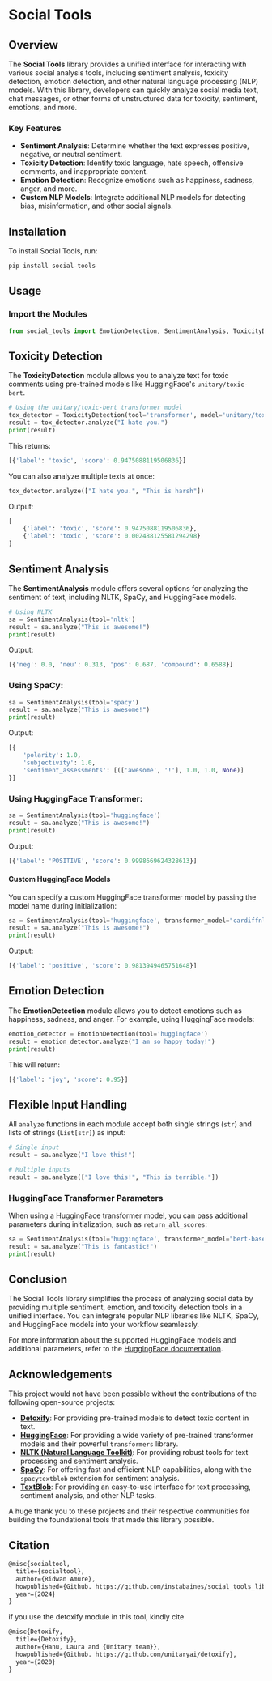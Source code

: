 # Social Tools

## Overview

The **Social Tools** library provides a unified interface for interacting with various social analysis tools, including sentiment analysis, toxicity detection, emotion detection, and other natural language processing (NLP) models. With this library, developers can quickly analyze social media text, chat messages, or other forms of unstructured data for toxicity, sentiment, emotions, and more.

### Key Features

- **Sentiment Analysis**: Determine whether the text expresses positive, negative, or neutral sentiment.
- **Toxicity Detection**: Identify toxic language, hate speech, offensive comments, and inappropriate content.
- **Emotion Detection**: Recognize emotions such as happiness, sadness, anger, and more.
- **Custom NLP Models**: Integrate additional NLP models for detecting bias, misinformation, and other social signals.

## Installation

To install Social Tools, run:

```bash
pip install social-tools
```

## Usage

### Import the Modules

```python
from social_tools import EmotionDetection, SentimentAnalysis, ToxicityDetection
```

## Toxicity Detection

The **ToxicityDetection** module allows you to analyze text for toxic comments using pre-trained models like HuggingFace's `unitary/toxic-bert`.

```python
# Using the unitary/toxic-bert transformer model
tox_detector = ToxicityDetection(tool='transformer', model='unitary/toxic-bert')
result = tox_detector.analyze("I hate you.")
print(result)
```

This returns:

```python
[{'label': 'toxic', 'score': 0.9475088119506836}]
```

You can also analyze multiple texts at once:

```python
tox_detector.analyze(["I hate you.", "This is harsh"])
```

Output:

```python
[
    {'label': 'toxic', 'score': 0.9475088119506836},
    {'label': 'toxic', 'score': 0.002488125581294298}
]
```

## Sentiment Analysis

The **SentimentAnalysis** module offers several options for analyzing the sentiment of text, including NLTK, SpaCy, and HuggingFace models.

```python
# Using NLTK
sa = SentimentAnalysis(tool='nltk')
result = sa.analyze("This is awesome!")
print(result)
```

Output:

```python
[{'neg': 0.0, 'neu': 0.313, 'pos': 0.687, 'compound': 0.6588}]
```

### Using SpaCy:

```python
sa = SentimentAnalysis(tool='spacy')
result = sa.analyze("This is awesome!")
print(result)
```

Output:

```python
[{
    'polarity': 1.0, 
    'subjectivity': 1.0, 
    'sentiment_assessments': [(['awesome', '!'], 1.0, 1.0, None)]
}]
```

### Using HuggingFace Transformer:

```python
sa = SentimentAnalysis(tool='huggingface')
result = sa.analyze("This is awesome!")
print(result)
```

Output:

```python
[{'label': 'POSITIVE', 'score': 0.9998669624328613}]
```

#### Custom HuggingFace Models

You can specify a custom HuggingFace transformer model by passing the model name during initialization:

```python
sa = SentimentAnalysis(tool='huggingface', transformer_model="cardiffnlp/twitter-roberta-base-sentiment-latest")
result = sa.analyze("This is awesome!")
print(result)
```

Output:

```python
[{'label': 'positive', 'score': 0.9813949465751648}]
```

## Emotion Detection

The **EmotionDetection** module allows you to detect emotions such as happiness, sadness, and anger. For example, using HuggingFace models:

```python
emotion_detector = EmotionDetection(tool='huggingface')
result = emotion_detector.analyze("I am so happy today!")
print(result)
```

This will return:

```python
[{'label': 'joy', 'score': 0.95}]
```

## Flexible Input Handling

All `analyze` functions in each module accept both single strings (`str`) and lists of strings (`List[str]`) as input:

```python
# Single input
result = sa.analyze("I love this!")

# Multiple inputs
result = sa.analyze(["I love this!", "This is terrible."])
```

### HuggingFace Transformer Parameters

When using a HuggingFace transformer model, you can pass additional parameters during initialization, such as `return_all_scores`:

```python
sa = SentimentAnalysis(tool='huggingface', transformer_model="bert-base-uncased", return_all_scores=True)
result = sa.analyze("This is fantastic!")
print(result)
```

## Conclusion

The Social Tools library simplifies the process of analyzing social data by providing multiple sentiment, emotion, and toxicity detection tools in a unified interface. You can integrate popular NLP libraries like NLTK, SpaCy, and HuggingFace models into your workflow seamlessly.

For more information about the supported HuggingFace models and additional parameters, refer to the [HuggingFace documentation](https://huggingface.co/models).

## Acknowledgements

This project would not have been possible without the contributions of the following open-source projects:

- **[Detoxify](https://github.com/unitaryai/detoxify)**: For providing pre-trained models to detect toxic content in text.
- **[HuggingFace](https://huggingface.co/)**: For providing a wide variety of pre-trained transformer models and their powerful `transformers` library.
- **[NLTK (Natural Language Toolkit)](https://www.nltk.org/)**: For providing robust tools for text processing and sentiment analysis.
- **[SpaCy](https://spacy.io/)**: For offering fast and efficient NLP capabilities, along with the `spacytextblob` extension for sentiment analysis.
- **[TextBlob](https://textblob.readthedocs.io/en/dev/)**: For providing an easy-to-use interface for text processing, sentiment analysis, and other NLP tasks.

A huge thank you to these projects and their respective communities for building the foundational tools that made this library possible.

## Citation

```markdown
@misc{socialtool,
  title={socialtool},
  author={Ridwan Amure},
  howpublished={Github. https://github.com/instabaines/social_tools_lib/},
  year={2024}
}
```

if you use the detoxify  module in this tool, kindly cite

```markdown
@misc{Detoxify,
  title={Detoxify},
  author={Hanu, Laura and {Unitary team}},
  howpublished={Github. https://github.com/unitaryai/detoxify},
  year={2020}
}
```
